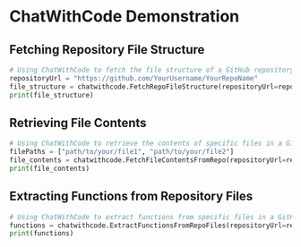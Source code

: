 # ChatWithCode Demonstration

## Fetching Repository File Structure

```python
# Using ChatWithCode to fetch the file structure of a GitHub repository
repositoryUrl = "https://github.com/YourUsername/YourRepoName"
file_structure = chatwithcode.FetchRepoFileStructure(repositoryUrl=repositoryUrl)
print(file_structure)
```

## Retrieving File Contents

```python
# Using ChatWithCode to retrieve the contents of specific files in a GitHub repository
filePaths = ["path/to/your/file1", "path/to/your/file2"]
file_contents = chatwithcode.FetchFileContentsFromRepo(repositoryUrl=repositoryUrl, filePaths=filePaths)
print(file_contents)
```

## Extracting Functions from Repository Files

```python
# Using ChatWithCode to extract functions from specific files in a GitHub repository
functions = chatwithcode.ExtractFunctionsFromRepoFiles(repositoryUrl=repositoryUrl, filePaths=filePaths)
print(functions)
```
